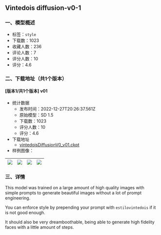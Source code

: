 ## Vintedois diffusion-v0-1
### 一、模型概述

- 标签：`style`
- 下载数：1023
- 收藏人数：236
- 评论人数：7
- 评分人数：10
- 评分：4.6

### 二、下载地址（共1个版本）

#### [版本1/共1个版本] v01

- 统计数据
  - 发布时间：2022-12-27T20:26:37.561Z
  - 原始模型：SD 1.5
  - 下载数：1023
  - 评分人数：10
  - 评分：4.6
- 下载地址
  - [vintedoisDiffusionV0_v01.ckpt](https://civitai.com/api/download/models/3072)
- 样例图像：

| <img src="https://image.civitai.com/xG1nkqKTMzGDvpLrqFT7WA/e29f3e00-afcb-4af0-5add-fdacdd726500/width=450/21475.jpeg" /> | <img src="https://image.civitai.com/xG1nkqKTMzGDvpLrqFT7WA/b1887a82-9dcf-4e8f-bb0a-cd016a040800/width=450/21480.jpeg" /> | <img src="https://image.civitai.com/xG1nkqKTMzGDvpLrqFT7WA/64eb72ad-3173-4e1f-6fb8-ea4d20ec6d00/width=450/21479.jpeg" /> | <img src="https://image.civitai.com/xG1nkqKTMzGDvpLrqFT7WA/38fe21fd-b012-44a5-a56c-77dd2ca1c100/width=450/21478.jpeg" /> |
| ---- | ---- | ---- | ---- |


### 三、详情
<p>This model was trained on a large amount of high quality images with simple prompts to generate beautiful images without a lot of prompt engineering.</p><p>You can enforce style by prepending your prompt with <code>estilovintedois</code> if it is not good enough.</p><p>It should also be very dreamboothable, being able to generate high fidelity faces with a little amount of steps.</p>